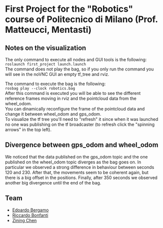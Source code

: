 # First Project for the "Robotics" course of Politecnico di Milano (Prof. Matteucci, Mentasti)
## Notes on the visualization
The only command to execute all nodes and GUI tools is the following:</br>
`roslaunch first_project launch.launch`</br>
The command does not play the bag, so if you only run the command you will see in the noVNC GUI an empty tf_tree and rviz.

The command to execute the bag is the following:</br>
`rosbag play --clock robotics.bag`</br>
After this command is executed you will be able to see the different reference frames moving in rviz and the pointcloud data from the wheel_odom.</br>
You can dinamically reconfigure the frame of the pointcloud data and change it between wheel_odom and gps_odom.</br>
To visualize the tf tree you'll need to "refresh" it since when it was launched no one was publishing on the tf broadcaster (to refresh click the "spinning arrows" in the top left).

## Divergence between gps_odom and wheel_odom
We noticed that the data published on the gps_odom topic and the one published on the wheel_odom topic diverges as the bag goes on.
In particular we observed a strong difference in behaviour between seconds 120 and 230. After that, the movements seem to be coherent again, but there is a big offset in the positions.
Finally, after 350 seconds we observed another big divergence until the end of the bag.

## Team

- [Edoardo Bergamo](https://github.com/Janoww)
- [Riccardo Bonfanti](https://github.com/BonfantiRiccardo)
- [Zining Chen](https://github.com/BiscottiBiscottati)

